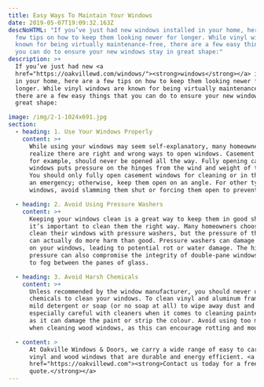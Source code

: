 ```yaml
---
title: Easy Ways To Maintain Your Windows
date: 2019-05-07T19:09:32.163Z
descNoHTML: "If you’ve just had new windows installed in your home, here are a
  few tips on how to keep them looking newer for longer. While vinyl windows are
  known for being virtually maintenance-free, there are a few easy things that
  you can do to ensure your new windows stay in great shape:"
description: >+
  If you’ve just had new <a
  href="https://oakvillewd.com/windows/"><strong>windows</strong></a> installed
  in your home, here are a few tips on how to keep them looking newer for
  longer. While vinyl windows are known for being virtually maintenance-free,
  there are a few easy things that you can do to ensure your new windows stay in
  great shape:

image: /img/2-1-1024x691.jpg
section:
  - heading: 1. Use Your Windows Properly
    content: >+
      While using your windows may seem self-explanatory, many homeowners don’t
      realize there are right and wrong ways to open windows. Casement windows,
      for example, should never be opened all the way. Fully opening casement
      windows puts pressure on the hinges from the wind and weight of the glass.
      You should only fully open casement windows for cleaning or in the case of
      an emergency; otherwise, keep them open on an angle. For other types of
      windows, avoid slamming them shut or forcing them open to prevent damage.

  - heading: 2. Avoid Using Pressure Washers
    content: >+
      Keeping your windows clean is a great way to keep them in good shape, but
      it’s important to clean them the right way. Many homeowners choose to
      clean their windows with pressure washers, but the pressure of the water
      can actually do more harm than good. Pressure washers can damage the seals
      on your windows, leading to potential rot or water damage. The high
      pressure can also compromise the integrity of double-pane windows, leading
      to fog between the panes of glass.

  - heading: 3. Avoid Harsh Chemicals
    content: >+
      Unless recommended by the window manufacturer, you should never use strong
      chemicals to clean your windows. To clean vinyl and aluminum frames, use a
      mild detergent or soap (or no soap at all) to wipe away dust and dirt. Be
      especially careful with cleaners when it comes to cleaning painted windows
      as it can damage the paint or strip the colour. Avoid using too much water
      when cleaning wood windows, as this can encourage rotting and mould.

  - content: >
      At Oakville Windows & Doors, we carry a wide range of easy to care for
      vinyl and wood windows that are durable and energy efficient. <a
      href="https://oakvillewd.com"><strong>Contact us today for a free
      quote.</strong></a>
---
```

